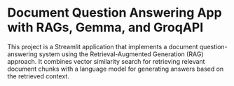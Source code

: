 # Document Question Answering App with RAGs, Gemma, and GroqAPI

This project is a Streamlit application that implements a document question-answering system using the Retrieval-Augmented Generation (RAG) approach. 
It combines vector similarity search for retrieving relevant document chunks with a language model for generating answers based on the retrieved context.
